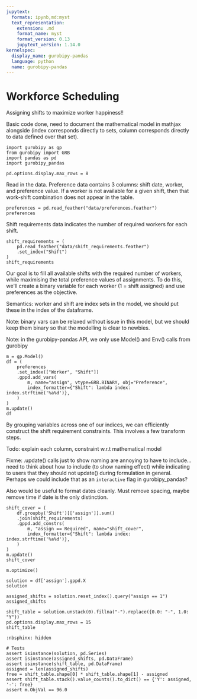 ```yaml
---
jupytext:
  formats: ipynb,md:myst
  text_representation:
    extension: .md
    format_name: myst
    format_version: 0.13
    jupytext_version: 1.14.0
kernelspec:
  display_name: gurobipy-pandas
  language: python
  name: gurobipy-pandas
---
```


# Workforce Scheduling

Assigning shifts to maximize worker happiness!!

Basic code done, need to document the mathematical model in mathjax alongside (index corresponds directly to sets, column corresponds directly to data defined over that set).

```{code-cell} ipython3
import gurobipy as gp
from gurobipy import GRB
import pandas as pd
import gurobipy_pandas

pd.options.display.max_rows = 8
```

Read in the data. Preference data contains 3 columns: shift date, worker, and preference value. If a worker is not available for a given shift, then that work-shift combination does not appear in the table.

```{code-cell} ipython3
preferences = pd.read_feather("data/preferences.feather")
preferences
```

Shift requirements data indicates the number of required workers for each shift.

```{code-cell} ipython3
shift_requirements = (
    pd.read_feather("data/shift_requirements.feather")
    .set_index("Shift")
)
shift_requirements
```

Our goal is to fill all available shifts with the required number of workers, while maximising the total preference values of assignments. To do this, we'll create a binary variable for each worker (1 = shift assigned) and use preferences as the objective.

Semantics: worker and shift are index sets in the model, we should put these in the index of the dataframe.

Note: binary vars can be relaxed without issue in this model, but we should keep them binary so that the modelling is clear to newbies.

Note: in the gurobipy-pandas API, we only use Model() and Env() calls from gurobipy

```{code-cell} ipython3
m = gp.Model()
df = (
    preferences
    .set_index(["Worker", "Shift"])
    .gppd.add_vars(
        m, name="assign", vtype=GRB.BINARY, obj="Preference",
        index_formatter={"Shift": lambda index: index.strftime('%a%d')},
    )
)
m.update()
df
```

By grouping variables across one of our indices, we can efficiently construct the shift requirement constraints. This involves a few transform steps.

Todo: explain each column, constraint w.r.t mathematical model

Fixme: .update() calls just to show naming are annoying to have to include... need to think about how to include (to show naming effect) while indicating to users that they should not update() during formulation in general. Perhaps we could include that as an `interactive` flag in gurobipy_pandas?

Also would be useful to format dates cleanly. Must remove spacing, maybe remove time if date is the only distinction.

```{code-cell} ipython3
shift_cover = (
    df.groupby('Shift')[['assign']].sum()
    .join(shift_requirements)
    .gppd.add_constrs(
        m, "assign == Required", name="shift_cover",
        index_formatter={"Shift": lambda index: index.strftime('%a%d')},
    )
)
m.update()
shift_cover
```

```{code-cell} ipython3
m.optimize()
```

```{code-cell} ipython3
solution = df['assign'].gppd.X
solution
```

```{code-cell} ipython3
assigned_shifts = solution.reset_index().query("assign == 1")
assigned_shifts
```

```{code-cell} ipython3
shift_table = solution.unstack(0).fillna("-").replace({0.0: "-", 1.0: "Y"})
pd.options.display.max_rows = 15
shift_table
```

```{code-cell} ipython3
:nbsphinx: hidden

# Tests
assert isinstance(solution, pd.Series)
assert isinstance(assigned_shifts, pd.DataFrame)
assert isinstance(shift_table, pd.DataFrame)
assigned = len(assigned_shifts)
free = shift_table.shape[0] * shift_table.shape[1] - assigned
assert shift_table.stack().value_counts().to_dict() == {'Y': assigned, '-': free}
assert m.ObjVal == 96.0
```
